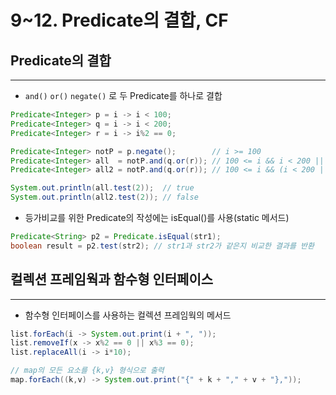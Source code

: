 # 9~12. Predicate의 결합, CF

## Predicate의 결합

---

- `and()` `or()` `negate()` 로 두 Predicate를 하나로 결합

```java
Predicate<Integer> p = i -> i < 100;
Predicate<Integer> q = i -> i < 200;
Predicate<Integer> r = i -> i%2 == 0;

Predicate<Integer> notP = p.negate();        // i >= 100
Predicate<Integer> all  = notP.and(q.or(r)); // 100 <= i && i < 200 || i%2 == 0
Predicate<Integer> all2 = notP.and(q.or(r)); // 100 <= i && (i < 200 || i%2 == 0)

System.out.println(all.test(2));  // true
System.out.println(all2.test(2)); // false
```

- 등가비교를 위한 Predicate의 작성에는 isEqual()를 사용(static 메서드)

```java
Predicate<String> p2 = Predicate.isEqual(str1);
boolean result = p2.test(str2); // str1과 str2가 같은지 비교한 결과를 반환
```

## 컬렉션 프레임웍과 함수형 인터페이스

---

- 함수형 인터페이스를 사용하는 컬렉션 프레임웍의 메서드

```java
list.forEach(i -> System.out.print(i + ", "));
list.removeIf(x -> x%2 == 0 || x%3 == 0);
list.replaceAll(i -> i*10);

// map의 모든 요소를 {k,v} 형식으로 출력
map.forEach((k,v) -> System.out.print("{" + k + "," + v + "},"));
```